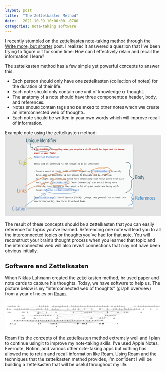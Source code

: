 ```yaml
---
layout: post
title:  "The Zettelkasten Method"
date:   2021-10-09 10:00:00 -0700
categories: note-taking software
---
```


I recently stumbled on the [zettelkasten](https://zettelkasten.de/) note-taking method through the [Write more, but shorter](https://blog.kewah.com/2021/write-more-but-shorter) post. I realized it answered a question that I’ve been trying to figure out for some time: How can I effectively retain and recall the information I learn?

The zettelkasten method has a few simple yet powerful concepts to answer this.

- Each person should only have one zettelkasten (collection of notes) for the duration of their life.
- Each note should only contain one unit of knowledge or thought.
- The anatomy of a note should have three components: a header, body, and references.
- Notes should contain tags and be linked to other notes which will create an interconnected web of thoughts.
- Each note should be written in your own words which will improve recall of information.

Example note using the zettelkasten method:
![example-zettelkasten-note](/public/images/example-zettelkasten-note.png)

The result of these concepts should be a zettelkasten that you can easily reference for topics you’ve learned. Referencing one note will lead you to all the interconnected topics or thoughts you’ve had for that note. You will reconstruct your brain’s thought process when you learned that topic and the interconnected web will also reveal connections that may not have been obvious initially.

## Software and Zettelkasten

When Niklas Luhmann created the zettelkasten method, he used paper and note cards to capture his thoughts. Today, we have software to help us. The picture below is my “interconnected web of thoughts” (graph overview) from a year of notes on [Roam](https://roamresearch.com/).

![roam-graph-overview](/public/images/roam-graph-overview.png)

Roam fits the concepts of the zettelkasten method extremely well and I plan to continue using it to improve my note-taking skills. I’ve used Apple Notes, Evernote, Notion, and various other note-taking apps but nothing has allowed me to retain and recall information like Roam. Using Roam and the techniques that the zettelkasten method provides, I’m confident I will be building a zettelkasten that will be useful throughout my life.

